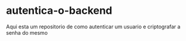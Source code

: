 # autentica-o-backend
Aqui esta um repositorio de como autenticar um usuario e criptografar a senha do mesmo
